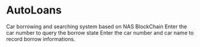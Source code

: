 # AutoLoans
Car borrowing and searching system based on NAS BlockChain
Enter the car number to query the borrow state
Enter the car number and car name to record borrow informations.

